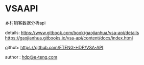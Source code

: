 # VSAAPI
乡村销客数据分析api

details:
https://www.gitbook.com/book/gaojianhua/vsa-api/details
https://gaojianhua.gitbooks.io/vsa-api/content/docs/index.html

github:
https://github.com/ETENG-HDP/VSA-API

author : 
hdp@e-teng.com
